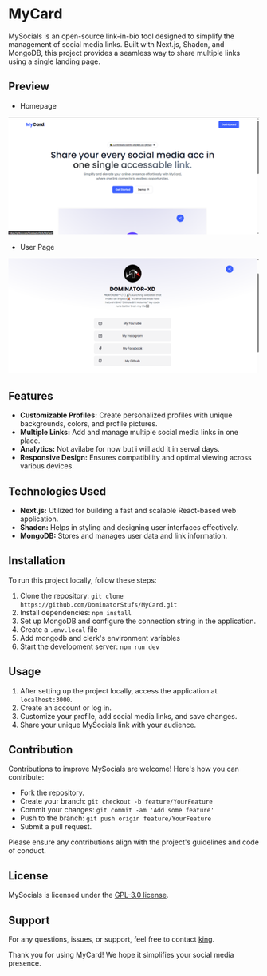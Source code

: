 # MyCard

MySocials is an open-source link-in-bio tool designed to simplify the management of social media links. Built with Next.js, Shadcn, and MongoDB, this project provides a seamless way to share multiple links using a single landing page.

## Preview

- Homepage

![MySocials Preview](/public/assets/homepage.png)

- User Page

![MySocials Preview](/public/assets/demo.png)

## Features

- **Customizable Profiles:** Create personalized profiles with unique backgrounds, colors, and profile pictures.
- **Multiple Links:** Add and manage multiple social media links in one place.
- **Analytics:** Not avilabe for now but i will add it in serval days.
- **Responsive Design:** Ensures compatibility and optimal viewing across various devices.

## Technologies Used

- **Next.js:** Utilized for building a fast and scalable React-based web application.
- **Shadcn:** Helps in styling and designing user interfaces effectively.
- **MongoDB:** Stores and manages user data and link information.

## Installation

To run this project locally, follow these steps:

1. Clone the repository: `git clone https://github.com/DominatorStufs/MyCard.git`
2. Install dependencies: `npm install`
3. Set up MongoDB and configure the connection string in the application.
4. Create a `.env.local` file
5. Add mongodb and clerk's environment variables
7. Start the development server: `npm run dev`

## Usage

1. After setting up the project locally, access the application at `localhost:3000`.
2. Create an account or log in.
3. Customize your profile, add social media links, and save changes.
4. Share your unique MySocials link with your audience.

## Contribution

Contributions to improve MySocials are welcome! Here's how you can contribute:

- Fork the repository.
- Create your branch: `git checkout -b feature/YourFeature`
- Commit your changes: `git commit -am 'Add some feature'`
- Push to the branch: `git push origin feature/YourFeature`
- Submit a pull request.

Please ensure any contributions align with the project's guidelines and code of conduct.

## License

MySocials is licensed under the [GPL-3.0 license](https://github.com/DominatorStufs/MyCard/#GPL-3.0-1-ov-file).

## Support

For any questions, issues, or support, feel free to contact [king](xd).

Thank you for using MyCard! We hope it simplifies your social media presence.
